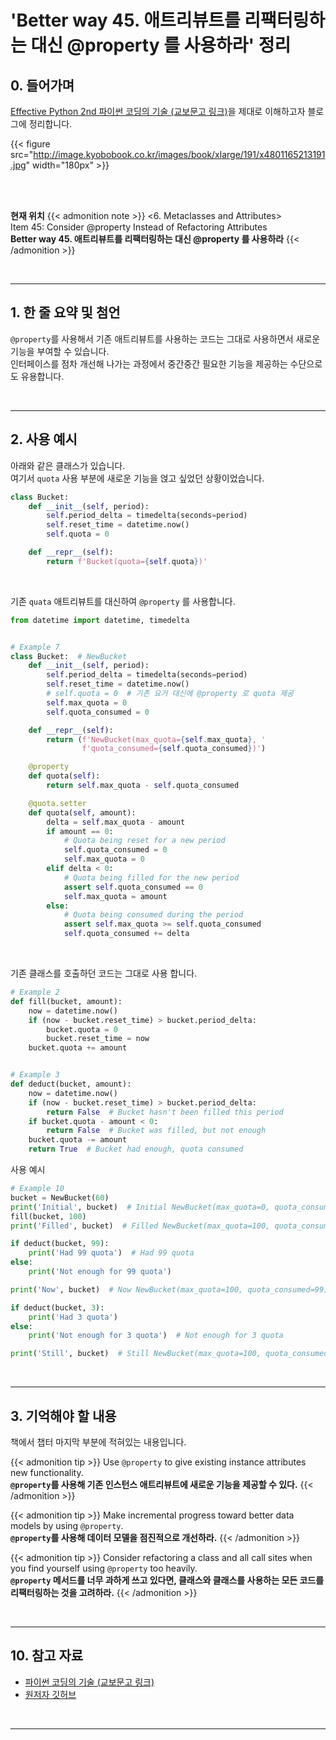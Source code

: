 # 'Better way 45. 애트리뷰트를 리팩터링하는 대신 @property 를 사용하라' 정리


## 0. 들어가며

[Effective Python 2nd 파이썬 코딩의 기술 (교보문고 링크)](http://digital.kyobobook.co.kr/digital/ebook/ebookDetail.ink?selectedLargeCategory=001&barcode=4801165213191&orderClick=LEH&Kc=)을 제대로 이해하고자 블로그에 정리합니다.

{{< figure src="http://image.kyobobook.co.kr/images/book/xlarge/191/x4801165213191.jpg" width="180px" >}}

<br/>
<br/>

**현재 위치**
{{< admonition note >}}
<6. Metaclasses and Attributes>  
Item 45: Consider @property Instead of Refactoring Attributes  
**Better way 45. 애트리뷰트를 리팩터링하는 대신 @property 를 사용하라**
{{< /admonition >}}


<br/>

---

## 1. 한 줄 요약 및 첨언

`@property`를 사용해서 기존 애트리뷰트를 사용하는 코드는 그대로 사용하면서 새로운 기능을 부여할 수 있습니다.  
인터페이스를 점차 개선해 나가는 과정에서 중간중간 필요한 기능을 제공하는 수단으로도 유용합니다.


<br/>

---

## 2. 사용 예시

아래와 같은 클래스가 있습니다.  
여기서 `quota` 사용 부분에 새로운 기능을 얹고 싶었던 상황이었습니다.

```python
class Bucket:
    def __init__(self, period):
        self.period_delta = timedelta(seconds=period)
        self.reset_time = datetime.now()
        self.quota = 0

    def __repr__(self):
        return f'Bucket(quota={self.quota})'
```


<br>

기존 `quata` 애트리뷰트를 대신하여 `@property` 를 사용합니다.

```python
from datetime import datetime, timedelta


# Example 7
class Bucket:  # NewBucket
    def __init__(self, period):
        self.period_delta = timedelta(seconds=period)
        self.reset_time = datetime.now()
        # self.quota = 0  # 기존 요거 대신에 @property 로 quota 제공
        self.max_quota = 0
        self.quota_consumed = 0

    def __repr__(self):
        return (f'NewBucket(max_quota={self.max_quota}, '
                f'quota_consumed={self.quota_consumed})')

    @property
    def quota(self):
        return self.max_quota - self.quota_consumed

    @quota.setter
    def quota(self, amount):
        delta = self.max_quota - amount
        if amount == 0:
            # Quota being reset for a new period
            self.quota_consumed = 0
            self.max_quota = 0
        elif delta < 0:
            # Quota being filled for the new period
            assert self.quota_consumed == 0
            self.max_quota = amount
        else:
            # Quota being consumed during the period
            assert self.max_quota >= self.quota_consumed
            self.quota_consumed += delta
```

<br>

기존 클래스를 호출하던 코드는 그대로 사용 합니다.

```python
# Example 2
def fill(bucket, amount):
    now = datetime.now()
    if (now - bucket.reset_time) > bucket.period_delta:
        bucket.quota = 0
        bucket.reset_time = now
    bucket.quota += amount


# Example 3
def deduct(bucket, amount):
    now = datetime.now()
    if (now - bucket.reset_time) > bucket.period_delta:
        return False  # Bucket hasn't been filled this period
    if bucket.quota - amount < 0:
        return False  # Bucket was filled, but not enough
    bucket.quota -= amount
    return True  # Bucket had enough, quota consumed
```

사용 예시

```python
# Example 10
bucket = NewBucket(60)
print('Initial', bucket)  # Initial NewBucket(max_quota=0, quota_consumed=0)
fill(bucket, 100)
print('Filled', bucket)  # Filled NewBucket(max_quota=100, quota_consumed=0)

if deduct(bucket, 99):
    print('Had 99 quota')  # Had 99 quota
else:
    print('Not enough for 99 quota')

print('Now', bucket)  # Now NewBucket(max_quota=100, quota_consumed=99)

if deduct(bucket, 3):
    print('Had 3 quota')
else:
    print('Not enough for 3 quota')  # Not enough for 3 quota

print('Still', bucket)  # Still NewBucket(max_quota=100, quota_consumed=99)
```

<br/>

---

## 3. 기억해야 할 내용

책에서 챕터 마지막 부분에 적혀있는 내용입니다.

{{< admonition tip >}}
Use `@property` to give existing instance attributes new functionality.  
**`@property`를 사용해 기존 인스턴스 애트리뷰트에 새로운 기능을 제공할 수 있다.**
{{< /admonition >}}

{{< admonition tip >}}
Make incremental progress toward better data models by using `@property`.  
**`@property`를 사용해 데이터 모델을 점진적으로 개선하라.**
{{< /admonition >}}

{{< admonition tip >}}
Consider refactoring a class and all call sites when you find yourself using `@property` too heavily.  
**`@property` 메서드를 너무 과하게 쓰고 있다면, 클래스와 클래스를 사용하는 모든 코드를 리팩터링하는 것을 고려하라.**
{{< /admonition >}}

<br/>

---

## 10. 참고 자료

- [파이썬 코딩의 기술 (교보문고 링크)](http://digital.kyobobook.co.kr/digital/ebook/ebookDetail.ink?selectedLargeCategory=001&barcode=4801165213191&orderClick=LEH&Kc=)
- [원저자 깃허브](https://github.com/bslatkin/effectivepython/blob/master/example_code/item_45.py)

<br/>

---
